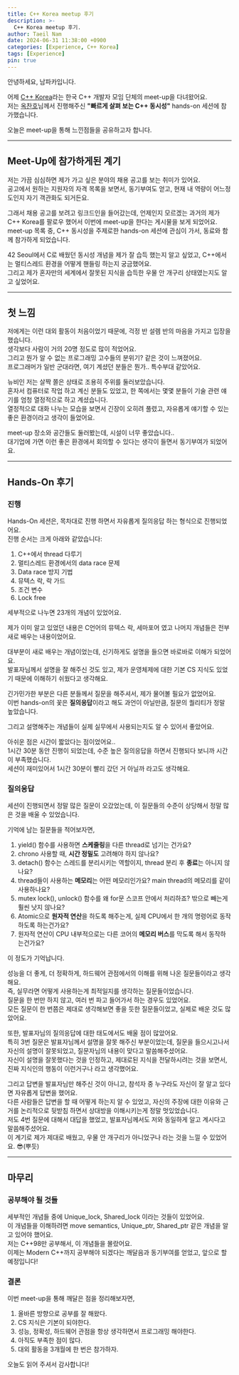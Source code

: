 ```yaml
---
title: C++ Korea meetup 후기
description: >-
  C++ Korea meetup 후기.
author: Taeil Nam
date: 2024-06-31 11:38:00 +0900
categories: [Experience, C++ Korea]
tags: [Experience]
pin: true
---
```


안녕하세요, 남파카입니다.  

어제 [C++ Korea](https://www.youtube.com/@CppKorea/featured)라는 한국 C++ 개발자 모임 단체의 meet-up을 다녀왔어요.  
저는 [옥찬호](https://github.com/utilForever)님께서 진행해주신 **"빠르게 살펴 보는 C++ 동시성"** hands-on 세션에 참가했습니다.  

오늘은 meet-up을 통해 느낀점들을 공유하고자 합니다.  

---

## Meet-Up에 참가하게된 계기
저는 가끔 심심하면 제가 가고 싶은 분야의 채용 공고를 보는 취미가 있어요.  
공고에서 원하는 지원자의 자격 목록을 보면서, 동기부여도 얻고, 현재 내 역량이 어느정도인지 자기 객관화도 되거든요.  

그래서 채용 공고를 보려고 링크드인을 들어갔는데, 언제인지 모르겠는 과거의 제가 C++ Korea를 팔로우 했어서 이번에 meet-up을 한다는 게시물을 보게 되었어요.  
meet-up 목록 중, C++ 동시성을 주제로한 hands-on 세션에 관심이 가서, 동료와 함께 참가하게 되었습니다.  

42 Seoul에서 C로 배웠던 동시성 개념을 제가 잘 습득 했는지 알고 싶었고, C++에서는 멀티스레드 환경을 어떻게 핸들링 하는지 궁금했어요.  
그리고 제가 혼자만의 세계에서 잘못된 지식을 습득한 우물 안 개구리 상태였는지도 알고 싶었어요.  

---

## 첫 느낌
저에게는 이런 대외 활동이 처음이었기 때문에, 걱정 반 설렘 반의 마음을 가지고 입장을 했습니다.  
생각보다 사람이 거의 20명 정도로 많이 적었어요.  
그리고 뭔가 알 수 없는 프로그래밍 고수들의 분위기? 같은 것이 느껴졌어요.  
프로그래머가 일반 군대라면, 여기 계셨던 분들은 뭔가.. 특수부대 같았어요.  

뉴비인 저는 살짝 쫄은 상태로 조용히 주위를 둘러보았습니다.  
혼자서 컴퓨터로 작업 하고 계신 분들도 있었고, 한 쪽에서는 몇몇 분들이 기술 관련 얘기를 엄청 열정적으로 하고 계셨습니다.  
열정적으로 대화 나누는 모습을 보면서 긴장이 오히려 풀렸고, 자유롭게 얘기할 수 있는 좋은 환경이라고 생각이 들었어요.  

meet-up 장소와 공간들도 둘러봤는데, 시설이 너무 좋았습니다..  
대기업에 가면 이런 좋은 환경에서 회의할 수 있다는 생각이 들면서 동기부여가 되었어요.  

---

## Hands-On 후기
### 진행
Hands-On 세션은, 목차대로 진행 하면서 자유롭게 질의응답 하는 형식으로 진행되었어요.  
진행 순서는 크게 아래와 같았습니다:
  1. C++에서 thread 다루기  
  2. 멀티스레드 환경에서의 data race 문제  
  3. Data race 방지 기법  
  4. 뮤텍스 락, 락 가드  
  5. 조건 변수  
  6. Lock free  

세부적으로 나누면 23개의 개념이 있었어요.  

제가 이미 알고 있었던 내용은 C언어의 뮤텍스 락, 세마포어 였고 나머지 개념들은 전부 새로 배우는 내용이었어요.  

대부분이 새로 배우는 개념이었는데, 신기하게도 설명을 들으면 바로바로 이해가 되었어요.  
발표자님께서 설명을 잘 해주신 것도 있고, 제가 운영체제에 대한 기본 CS 지식도 있었기 때문에 이해하기 쉬웠다고 생각해요.  

긴가민가한 부분은 다른 분들께서 질문을 해주셔서, 제가 물어볼 필요가 없었어요.  
이번 hands-on의 꽃은 **질의응답**이라고 해도 과언이 아닐만큼, 질문의 퀄리티가 정말 높았습니다.  

그리고 설명해주는 개념들이 실제 실무에서 사용되는지도 알 수 있어서 좋았어요.  

아쉬운 점은 시간이 짧았다는 점이었어요..  
1시간 30분 동안 진행이 되었는데, 수준 높은 질의응답을 하면서 진행되다 보니까 시간이 부족했습니다.  
세션이 재미있어서 1시간 30분이 빨리 갔던 거 아닐까 라고도 생각해요.  

### 질의응답
세션이 진행되면서 정말 많은 질문이 오갔었는데, 이 질문들의 수준이 상당해서 정말 많은 것을 배울 수 있었습니다.  

기억에 남는 질문들을 적어보자면,
  1. yield() 함수를 사용하면 **스케줄링**을 다른 thread로 넘기는 건가요?  
  2. chrono 사용할 때, **시간 정밀도** 고려해야 하지 않나요?  
  3. detach() 함수는 스레드를 분리시키는 역할이지, thread 분리 후 **종료**는 아니지 않나요?  
  4. thread들이 사용하는 **메모리**는 어떤 메모리인가요? main thread의 메모리를 같이 사용하나요?  
  5. mutex lock(), unlock() 함수를 왜 for문 스코프 안에서 처리하죠? 밖으로 빼는게 훨씬 낫지 않나요?  
  6. Atomic으로 **원자적 연산**을 하도록 해주는게, 실제 CPU에서 한 개의 명령어로 동작하도록 하는건가요?  
  7. 원자적 연산이 CPU 내부적으로는 다른 코어의 **메모리 버스**를 막도록 해서 동작하는건가요?  

이 정도가 기억납니다.  

성능을 더 좋게, 더 정확하게, 하드웨어 관점에서의 이해를 위해 나온 질문들이라고 생각해요.  
즉, 실무라면 어떻게 사용하는게 최적일지를 생각하는 질문들이었습니다.  
질문을 한 번만 하지 않고, 여러 번 파고 들어가서 하는 경우도 있었어요.  
모든 질문이 한 번쯤은 제대로 생각해보면 좋을 듯한 질문들이었고, 실제로 배운 것도 많았어요.  

또한, 발표자님의 질의응답에 대한 태도에서도 배울 점이 많았어요.  
특히 3번 질문은 발표자님께서 설명을 잘못 해주신 부분이었는데, 질문을 들으시고나서 자신의 설명이 잘못되었고, 질문자님의 내용이 맞다고 말씀해주셨어요.  
자신이 설명을 잘못했다는 것을 인정하고, 제대로된 지식을 전달하시려는 것을 보면서, 진짜 지식인의 행동이 이런거구나 라고 생각했어요.  

그리고 답변을 발표자님만 해주신 것이 아니고, 참석자 중 누구라도 자신이 잘 알고 있다면 자유롭게 답변을 했어요.  
다른 사람들은 답변을 할 때 어떻게 하는지 알 수 있었고, 자신의 주장에 대한 이유와 근거를 논리적으로 뒷받침 하면서 상대방을 이해시키는게 정말 멋있었습니다.  
저도 4번 질문에 대해서 대답을 했었고, 발표자님께서도 저와 동일하게 알고 계시다고 말씀해주셨어요.  
이 계기로 제가 제대로 배웠고, 우물 안 개구리가 아니었구나 라는 것을 느낄 수 있었어요. 😎(뿌듯)  

---

## 마무리
### 공부해야 될 것들
세부적인 개념들 중에 Unique_lock, Shared_lock 이라는 것들이 있었어요.  
이 개념들을 이해하려면 move semantics, Unique_ptr, Shared_ptr 같은 개념을 알고 있어야 했어요.  
저는 C++98만 공부해서, 이 개념들을 몰랐어요.  
이제는 Modern C++까지 공부해야 되겠다는 깨달음과 동기부여를 얻었고, 앞으로 할 예정입니다!  

### 결론
이번 meet-up을 통해 깨달은 점을 정리해보자면,
  1. 올바른 방향으로 공부를 잘 해왔다.  
  2. CS 지식은 기본이 되야한다.  
  3. 성능, 정확성, 하드웨어 관점을 항상 생각하면서 프로그래밍 해야한다.  
  4. 아직도 부족한 점이 많다.  
  5. 대외 활동을 3개월에 한 번은 참가하자.  

오늘도 읽어 주셔서 감사합니다!  
